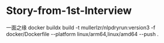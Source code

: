 # Story-from-1st-Interview
一面之缘
docker buildx build -t mullerlzr/nlpdryrun:version3 -f docker/Dockerfile --platform linux/arm64,linux/amd64 --push .
